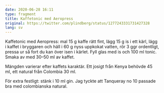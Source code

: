```yaml
---
date: 2020-06-28 16:11
type: fragment
title: Kaffetonic med Aeropress
original: https://twitter.com/plindberg/status/1277243331731427328
lang: sv
---
```

Kaffetonic med Aeropress: mal 15 g kaffe rätt fint, lägg 15 g is i ett kärl, lägg i kaffet i bryggaren och häll i 60 g nyss uppkokat vatten, rör 3 ggr ordentligt, pressa ur så fort du kan över isen i kärlet. Fyll glas med is och 100 ml tonic. Smaka av med 30–50 ml av kaffet.

Mängden varierar efter kaffets karaktär. Ett josigt från Kenya behövde 45 ml, ett natural från Colombia 30 ml.

För extra festligt: stänk i 10 ml gin. Jag tyckte att Tanqueray no 10 passade bra med colombianska natural.
